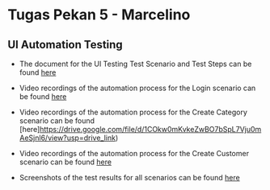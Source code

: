 # Tugas Pekan 5 - Marcelino

## UI Automation Testing

- The document for the UI Testing Test Scenario and Test Steps can be found [here](https://docs.google.com/spreadsheets/d/10J3b1vtc4lRry6WDhEWPr4iU8aQIIfXmO1Z3Asa7BKg/edit?usp=sharing)

- Video recordings of the automation process for the Login scenario can be found [here](https://drive.google.com/file/d/1k4PsYOL552_zcFRBC3FiAXwjTAXPESpw/view?usp=drive_link)

- Video recordings of the automation process for the Create Category scenario can be found [here]https://drive.google.com/file/d/1COkw0mKvkeZwBO7bSpL7Vju0mAeSjnl6/view?usp=drive_link)

- Video recordings of the automation process for the Create Customer scenario can be found [here](https://drive.google.com/file/d/1snTHLGi3c6vyyT5ydpe3cyC3TQtS6UR8/view?usp=drive_link)

- Screenshots of the test results for all scenarios can be found [here](https://drive.google.com/drive/folders/1i7KKFU_hm2QR3LKQLaVowoR1_fF2lycm?usp=sharing)